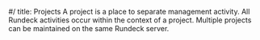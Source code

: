 #/ title: Projects
A project is a place to separate management activity. All Rundeck activities occur within the context of a project. Multiple projects can be maintained on the same Rundeck server.
